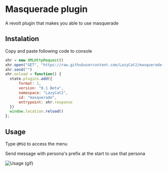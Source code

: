 # Masquerade plugin
A revolt plugin that makes you able to use masquerade

## Instalation
Copy and paste following code to console
```js
xhr = new XMLHttpRequest()
xhr.open("GET", "https://raw.githubusercontent.com/LazyCat2/masquerade-revolt-plugin/main/msq.js")
xhr.send("")
xhr.onload = function() {
  state.plugins.add({
      format: 1,
      version: "0.1 Beta",
      namespace: "LazyCat2",
      id: "masquerade",
      entrypoint: xhr.response
  })
  window.location.reload()
};
```

## Usage
Type `@MSQ` to access the menu

Send message with persona's prefix at the start to use that persona

![Usage (gif)](https://autumn.revolt.chat/attachments/XWZ75RW9RaVPMmkdyRXSDbvPZCX6rUYPXF4sZjLYQc)
